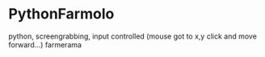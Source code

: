 # PythonFarmolo
python, screengrabbing, input controlled (mouse got to x,y click and move forward...) farmerama
